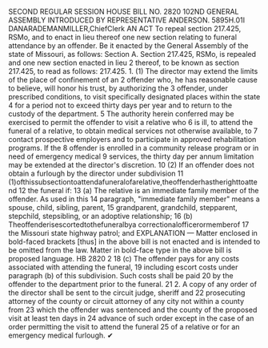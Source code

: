 SECOND REGULAR SESSION
HOUSE BILL NO. 2820
102ND GENERAL ASSEMBLY
INTRODUCED BY REPRESENTATIVE ANDERSON.
5895H.01I DANARADEMANMILLER,ChiefClerk
AN ACT
To repeal section 217.425, RSMo, and to enact in lieu thereof one new section relating to
funeral attendance by an offender.
Be it enacted by the General Assembly of the state of Missouri, as follows:
Section A. Section 217.425, RSMo, is repealed and one new section enacted in lieu
2 thereof, to be known as section 217.425, to read as follows:
217.425. 1. (1) The director may extend the limits of the place of confinement of an
2 offender who, he has reasonable cause to believe, will honor his trust, by authorizing the
3 offender, under prescribed conditions, to visit specifically designated places within the state
4 for a period not to exceed thirty days per year and to return to the custody of the department.
5 The authority herein conferred may be exercised to permit the offender to visit a relative who
6 is ill, to attend the funeral of a relative, to obtain medical services not otherwise available, to
7 contact prospective employers and to participate in approved rehabilitation programs. If the
8 offender is enrolled in a community release program or in need of emergency medical
9 services, the thirty day per annum limitation may be extended at the director's discretion.
10 (2) If an offender does not obtain a furlough by the director under subdivision
11 (1)ofthissubsectiontoattendafuneralofarelative,theoffenderhastherighttoattend
12 the funeral if:
13 (a) The relative is an immediate family member of the offender. As used in this
14 paragraph, "immediate family member" means a spouse, child, sibling, parent,
15 grandparent, grandchild, stepparent, stepchild, stepsibling, or an adoptive relationship;
16 (b) Theoffenderisescortedtothefuneralbya correctionalofficerormemberof
17 the Missouri state highway patrol; and
EXPLANATION — Matter enclosed in bold-faced brackets [thus] in the above bill is not enacted and is
intended to be omitted from the law. Matter in bold-face type in the above bill is proposed language.
HB 2820 2
18 (c) The offender pays for any costs associated with attending the funeral,
19 including escort costs under paragraph (b) of this subdivision. Such costs shall be paid
20 by the offender to the department prior to the funeral.
21 2. A copy of any order of the director shall be sent to the circuit judge, sheriff and
22 prosecuting attorney of the county or circuit attorney of any city not within a county from
23 which the offender was sentenced and the county of the proposed visit at least ten days in
24 advance of such order except in the case of an order permitting the visit to attend the funeral
25 of a relative or for an emergency medical furlough.
✔